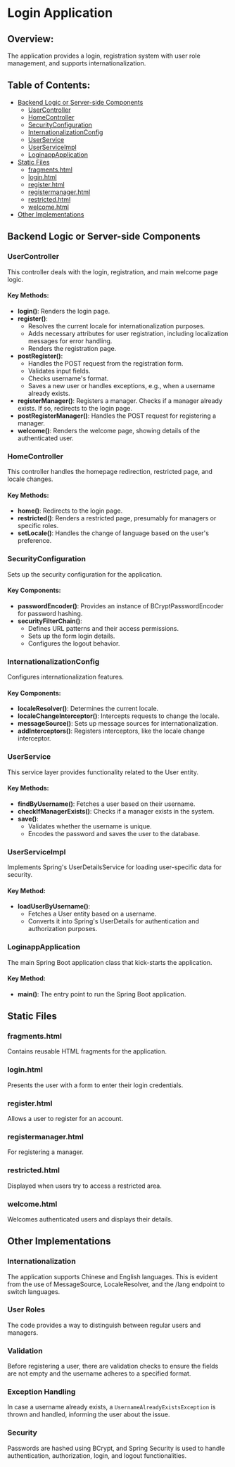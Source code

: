 # Login Application

## Overview:
The application provides a login, registration system with user role management, and supports internationalization.

## Table of Contents:

- [Backend Logic or Server-side Components](#backend-logic-or-server-side-components)
  - [UserController](#usercontroller)
  - [HomeController](#homecontroller)
  - [SecurityConfiguration](#securityconfiguration)
  - [InternationalizationConfig](#internationalizationconfig)
  - [UserService](#userservice)
  - [UserServiceImpl](#userserviceimpl)
  - [LoginappApplication](#loginappapplication)
- [Static Files](#static-files)
  - [fragments.html](#fragmentshtml)
  - [login.html](#loginhtml)
  - [register.html](#registerhtml)
  - [registermanager.html](#registermanagerhtml)
  - [restricted.html](#restrictedhtml)
  - [welcome.html](#welcomehtml)
- [Other Implementations](#other-implementations)

## Backend Logic or Server-side Components

### UserController
This controller deals with the login, registration, and main welcome page logic.

#### Key Methods:
- **login()**: Renders the login page.
- **register()**:
  - Resolves the current locale for internationalization purposes.
  - Adds necessary attributes for user registration, including localization messages for error handling.
  - Renders the registration page.
- **postRegister()**:
  - Handles the POST request from the registration form.
  - Validates input fields.
  - Checks username's format.
  - Saves a new user or handles exceptions, e.g., when a username already exists.
- **registerManager()**: Registers a manager. Checks if a manager already exists. If so, redirects to the login page.
- **postRegisterManager()**: Handles the POST request for registering a manager.
- **welcome()**: Renders the welcome page, showing details of the authenticated user.


### HomeController
This controller handles the homepage redirection, restricted page, and locale changes.

#### Key Methods:
- **home()**: Redirects to the login page.
- **restricted()**: Renders a restricted page, presumably for managers or specific roles.
- **setLocale()**: Handles the change of language based on the user's preference.

### SecurityConfiguration
Sets up the security configuration for the application.

#### Key Components:
- **passwordEncoder()**: Provides an instance of BCryptPasswordEncoder for password hashing.
- **securityFilterChain()**:
  - Defines URL patterns and their access permissions.
  - Sets up the form login details.
  - Configures the logout behavior.

### InternationalizationConfig
Configures internationalization features.

#### Key Components:
- **localeResolver()**: Determines the current locale.
- **localeChangeInterceptor()**: Intercepts requests to change the locale.
- **messageSource()**: Sets up message sources for internationalization.
- **addInterceptors()**: Registers interceptors, like the locale change interceptor.

### UserService
This service layer provides functionality related to the User entity.

#### Key Methods:
- **findByUsername()**: Fetches a user based on their username.
- **checkIfManagerExists()**: Checks if a manager exists in the system.
- **save()**:
  - Validates whether the username is unique.
  - Encodes the password and saves the user to the database.

### UserServiceImpl
Implements Spring's UserDetailsService for loading user-specific data for security.

#### Key Method:
- **loadUserByUsername()**:
  - Fetches a User entity based on a username.
  - Converts it into Spring's UserDetails for authentication and authorization purposes.

### LoginappApplication
The main Spring Boot application class that kick-starts the application.

#### Key Method:
- **main()**: The entry point to run the Spring Boot application.

## Static Files

### fragments.html
Contains reusable HTML fragments for the application.

### login.html
Presents the user with a form to enter their login credentials.

### register.html
Allows a user to register for an account.

### registermanager.html
For registering a manager.

### restricted.html
Displayed when users try to access a restricted area.

### welcome.html
Welcomes authenticated users and displays their details.

## Other Implementations

### Internationalization
The application supports Chinese and English languages. This is evident from the use of MessageSource, LocaleResolver, and the /lang endpoint to switch languages.

### User Roles
The code provides a way to distinguish between regular users and managers.

### Validation
Before registering a user, there are validation checks to ensure the fields are not empty and the username adheres to a specified format.

### Exception Handling
In case a username already exists, a `UsernameAlreadyExistsException` is thrown and handled, informing the user about the issue.

### Security
Passwords are hashed using BCrypt, and Spring Security is used to handle authentication, authorization, login, and logout functionalities.
